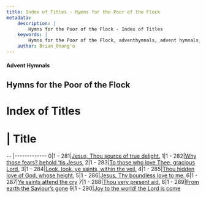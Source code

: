 ```yaml
---
title: Index of Titles - Hymns for the Poor of the Flock
metadata:
    description: |
        Hymns for the Poor of the Flock - Index of Titles
    keywords: |
        Hymns for the Poor of the Flock, adventhymnals, advent hymnals, index
    author: Brian Onang'o
---
```


#### Advent Hymnals

## Hymns for the Poor of the Flock

# Index of Titles
# | Title                        
-- |-------------
0|1 - 281|[Jesus, Thou source of true delight.](/201-300/281-290/01.Jesus,-Thou-source-of-true-delight)
1|1 - 282|[Why those fears? behold ’tis Jesus.](/201-300/281-290/02.Why-those-fears-behold-’tis-Jesus)
2|1 - 283|[To those who love Thee, gracious Lord.](/201-300/281-290/03.To-those-who-love-Thee,-gracious-Lord)
3|1 - 284|[Look, look, ye saints, within the veil.](/201-300/281-290/04.Look,-look,-ye-saints,-within-the-veil)
4|1 - 285|[Thou hidden love of God, whose height.](/201-300/281-290/05.Thou-hidden-love-of-God,-whose-height)
5|1 - 286|[Jesus, Thy boundless love to me.](/201-300/281-290/06.Jesus,-Thy-boundless-love-to-me)
6|1 - 287|[Ye saints attend the cry](/201-300/281-290/07.Ye-saints-attend-the-cry)
7|1 - 288|[Thou very present aid.](/201-300/281-290/08.Thou-very-present-aid)
8|1 - 289|[From earth the Saviour’s gone](/201-300/281-290/09.From-earth-the-Saviour’s-gone)
9|1 - 290|[Joy to the world! the Lord is come](/201-300/281-290/10.Joy-to-the-world!-the-Lord-is-come)